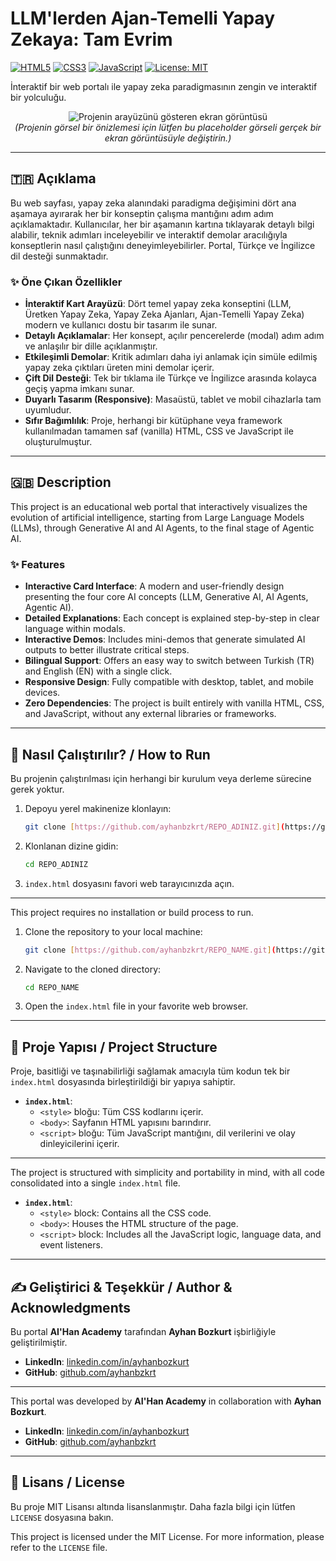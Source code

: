 # LLM'lerden Ajan-Temelli Yapay Zekaya: Tam Evrim

[![HTML5](https://img.shields.io/badge/HTML5-E34F26?style=for-the-badge&logo=html5&logoColor=white)](https://developer.mozilla.org/en-US/docs/Web/Guide/HTML/HTML5)
[![CSS3](https://img.shields.io/badge/CSS3-1572B6?style=for-the-badge&logo=css3&logoColor=white)](https://developer.mozilla.org/en-US/docs/Web/CSS)
[![JavaScript](https://img.shields.io/badge/JavaScript-F7DF1E?style=for-the-badge&logo=javascript&logoColor=black)](https://developer.mozilla.org/en-US/docs/Web/JavaScript)
[![License: MIT](https://img.shields.io/badge/License-MIT-yellow.svg?style=for-the-badge)](https://opensource.org/licenses/MIT)

İnteraktif bir web portalı ile yapay zeka paradigmasının zengin ve interaktif bir yolculuğu.

<div align="center">
  <img src="https://via.placeholder.com/800x450.png?text=Proje+Ekran+Görüntüsü" alt="Projenin arayüzünü gösteren ekran görüntüsü">
  <br>
  <i>(Projenin görsel bir önizlemesi için lütfen bu placeholder görseli gerçek bir ekran görüntüsüyle değiştirin.)</i>
</div>

---

## 🇹🇷 Açıklama

Bu web sayfası, yapay zeka alanındaki paradigma değişimini dört ana aşamaya ayırarak her bir konseptin çalışma mantığını adım adım açıklamaktadır. Kullanıcılar, her bir aşamanın kartına tıklayarak detaylı bilgi alabilir, teknik adımları inceleyebilir ve interaktif demolar aracılığıyla konseptlerin nasıl çalıştığını deneyimleyebilirler. Portal, Türkçe ve İngilizce dil desteği sunmaktadır.

### ✨ Öne Çıkan Özellikler

-   **İnteraktif Kart Arayüzü**: Dört temel yapay zeka konseptini (LLM, Üretken Yapay Zeka, Yapay Zeka Ajanları, Ajan-Temelli Yapay Zeka) modern ve kullanıcı dostu bir tasarım ile sunar.
-   **Detaylı Açıklamalar**: Her konsept, açılır pencerelerde (modal) adım adım ve anlaşılır bir dille açıklanmıştır.
-   **Etkileşimli Demolar**: Kritik adımları daha iyi anlamak için simüle edilmiş yapay zeka çıktıları üreten mini demolar içerir.
-   **Çift Dil Desteği**: Tek bir tıklama ile Türkçe ve İngilizce arasında kolayca geçiş yapma imkanı sunar.
-   **Duyarlı Tasarım (Responsive)**: Masaüstü, tablet ve mobil cihazlarla tam uyumludur.
-   **Sıfır Bağımlılık**: Proje, herhangi bir kütüphane veya framework kullanılmadan tamamen saf (vanilla) HTML, CSS ve JavaScript ile oluşturulmuştur.

---

## 🇬🇧 Description

This project is an educational web portal that interactively visualizes the evolution of artificial intelligence, starting from Large Language Models (LLMs), through Generative AI and AI Agents, to the final stage of Agentic AI.

### ✨ Features

-   **Interactive Card Interface**: A modern and user-friendly design presenting the four core AI concepts (LLM, Generative AI, AI Agents, Agentic AI).
-   **Detailed Explanations**: Each concept is explained step-by-step in clear language within modals.
-   **Interactive Demos**: Includes mini-demos that generate simulated AI outputs to better illustrate critical steps.
-   **Bilingual Support**: Offers an easy way to switch between Turkish (TR) and English (EN) with a single click.
-   **Responsive Design**: Fully compatible with desktop, tablet, and mobile devices.
-   **Zero Dependencies**: The project is built entirely with vanilla HTML, CSS, and JavaScript, without any external libraries or frameworks.

---

## 🚀 Nasıl Çalıştırılır? / How to Run

Bu projenin çalıştırılması için herhangi bir kurulum veya derleme sürecine gerek yoktur.

1.  Depoyu yerel makinenize klonlayın:
    ```bash
    git clone [https://github.com/ayhanbzkrt/REPO_ADINIZ.git](https://github.com/ayhanbzkrt/REPO_ADINIZ.git)
    ```
2.  Klonlanan dizine gidin:
    ```bash
    cd REPO_ADINIZ
    ```
3.  `index.html` dosyasını favori web tarayıcınızda açın.

---

This project requires no installation or build process to run.

1.  Clone the repository to your local machine:
    ```bash
    git clone [https://github.com/ayhanbzkrt/REPO_NAME.git](https://github.com/ayhanbzkrt/REPO_NAME.git)
    ```
2.  Navigate to the cloned directory:
    ```bash
    cd REPO_NAME
    ```
3.  Open the `index.html` file in your favorite web browser.

---

## 📂 Proje Yapısı / Project Structure

Proje, basitliği ve taşınabilirliği sağlamak amacıyla tüm kodun tek bir `index.html` dosyasında birleştirildiği bir yapıya sahiptir.

-   **`index.html`**:
    -   `<style>` bloğu: Tüm CSS kodlarını içerir.
    -   `<body>`: Sayfanın HTML yapısını barındırır.
    -   `<script>` bloğu: Tüm JavaScript mantığını, dil verilerini ve olay dinleyicilerini içerir.

---

The project is structured with simplicity and portability in mind, with all code consolidated into a single `index.html` file.

-   **`index.html`**:
    -   `<style>` block: Contains all the CSS code.
    -   `<body>`: Houses the HTML structure of the page.
    -   `<script>` block: Includes all the JavaScript logic, language data, and event listeners.

---

## ✍️ Geliştirici & Teşekkür / Author & Acknowledgments

Bu portal **AI'Han Academy** tarafından **Ayhan Bozkurt** işbirliğiyle geliştirilmiştir.

* **LinkedIn**: [linkedin.com/in/ayhanbozkurt](https://www.linkedin.com/in/ayhanbozkurt/)
* **GitHub**: [github.com/ayhanbzkrt](https://github.com/ayhanbzkrt)

---

This portal was developed by **AI'Han Academy** in collaboration with **Ayhan Bozkurt**.

* **LinkedIn**: [linkedin.com/in/ayhanbozkurt](https://www.linkedin.com/in/ayhanbozkurt/)
* **GitHub**: [github.com/ayhanbzkrt](https://github.com/ayhanbzkrt)

---

## 📜 Lisans / License

Bu proje MIT Lisansı altında lisanslanmıştır. Daha fazla bilgi için lütfen `LICENSE` dosyasına bakın.

This project is licensed under the MIT License. For more information, please refer to the `LICENSE` file.

